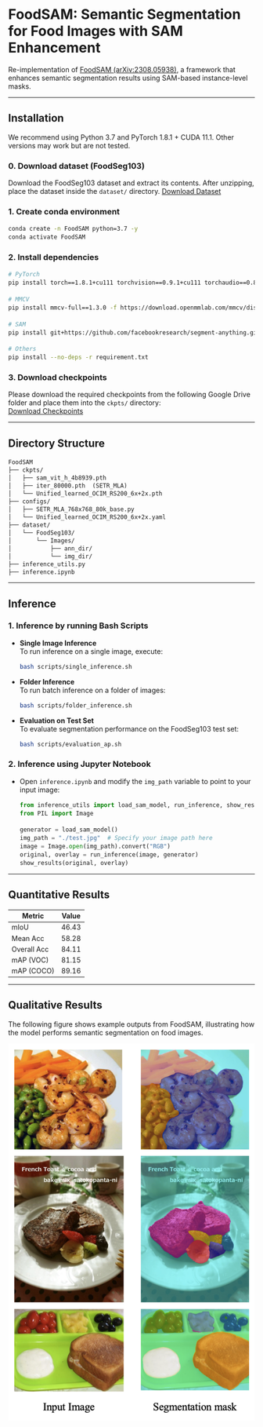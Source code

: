 # FoodSAM: Semantic Segmentation for Food Images with SAM Enhancement

Re-implementation of [FoodSAM (arXiv:2308.05938)](https://arxiv.org/abs/2308.05938), a framework that enhances semantic segmentation results using SAM-based instance-level masks.

---

## Installation

We recommend using Python 3.7 and PyTorch 1.8.1 + CUDA 11.1. Other versions may work but are not tested.
### 0. Download dataset (FoodSeg103)
Download the FoodSeg103 dataset and extract its contents.
After unzipping, place the dataset inside the `dataset/` directory.
[Download Dataset](https://drive.google.com/file/d/1dqL2x_Zdi3J-dp-EV_rFJ_zVUVveAVgl/view?usp=drive_link)

### 1. Create conda environment
```bash
conda create -n FoodSAM python=3.7 -y
conda activate FoodSAM
```

### 2. Install dependencies
```bash
# PyTorch
pip install torch==1.8.1+cu111 torchvision==0.9.1+cu111 torchaudio==0.8.1 -f https://download.pytorch.org/whl/torch_stable.html

# MMCV
pip install mmcv-full==1.3.0 -f https://download.openmmlab.com/mmcv/dist/cu110/torch1.8.0/index.html

# SAM
pip install git+https://github.com/facebookresearch/segment-anything.git@6fdee8f

# Others
pip install --no-deps -r requirement.txt
```

### 3. Download checkpoints
Please download the required checkpoints from the following Google Drive folder and place them into the `ckpts/` directory:  
[Download Checkpoints](https://drive.google.com/drive/folders/1XhkxfVW2Y1vwvwv4j4eotKRlVUsvsVYN?usp=drive_link)

---

## Directory Structure
```
FoodSAM
├── ckpts/
│   ├── sam_vit_h_4b8939.pth
│   ├── iter_80000.pth  (SETR_MLA)
│   └── Unified_learned_OCIM_RS200_6x+2x.pth
├── configs/
│   ├── SETR_MLA_768x768_80k_base.py
│   └── Unified_learned_OCIM_RS200_6x+2x.yaml
├── dataset/
│   └── FoodSeg103/
│       └── Images/
│           ├── ann_dir/
│           └── img_dir/
├── inference_utils.py
├── inference.ipynb
```

---

## Inference

### 1. Inference by running Bash Scripts

- **Single Image Inference**  
  To run inference on a single image, execute:

  ```bash
  bash scripts/single_inference.sh
  ```

- **Folder Inference**  
  To run batch inference on a folder of images:

  ```bash
  bash scripts/folder_inference.sh
  ```

- **Evaluation on Test Set**  
  To evaluate segmentation performance on the FoodSeg103 test set:

  ```bash
  bash scripts/evaluation_ap.sh
  ```

### 2. Inference using Jupyter Notebook

- Open `inference.ipynb` and modify the `img_path` variable to point to your input image:

  ```python
  from inference_utils import load_sam_model, run_inference, show_results
  from PIL import Image

  generator = load_sam_model()
  img_path = "./test.jpg"  # Specify your image path here
  image = Image.open(img_path).convert("RGB")
  original, overlay = run_inference(image, generator)
  show_results(original, overlay)
  ```
  
---

## Quantitative Results

| Metric       | Value  |
|--------------|--------|
| mIoU         | 46.43  |
| Mean Acc     | 58.28  |
| Overall Acc  | 84.11  |
| mAP (VOC)    | 81.15  |
| mAP (COCO)   | 89.16  |

---

## Qualitative Results

The following figure shows example outputs from FoodSAM, illustrating how the model performs semantic segmentation on food images.

![Qualitative Results](assets/foodsam.png)
